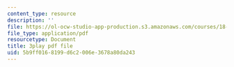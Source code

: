 ```yaml
---
content_type: resource
description: ''
file: https://ol-ocw-studio-app-production.s3.amazonaws.com/courses/18-217-graph-theory-and-additive-combinatorics-fall-2019/5b9ff0168199d6c2006e3678a80da243_buEtwpGvQpI.pdf
file_type: application/pdf
resourcetype: Document
title: 3play pdf file
uid: 5b9ff016-8199-d6c2-006e-3678a80da243
---
```

